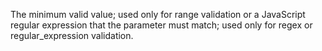 The minimum valid value; used only for range validation or
a JavaScript regular expression that the parameter must match; used only for regex or regular_expression validation.